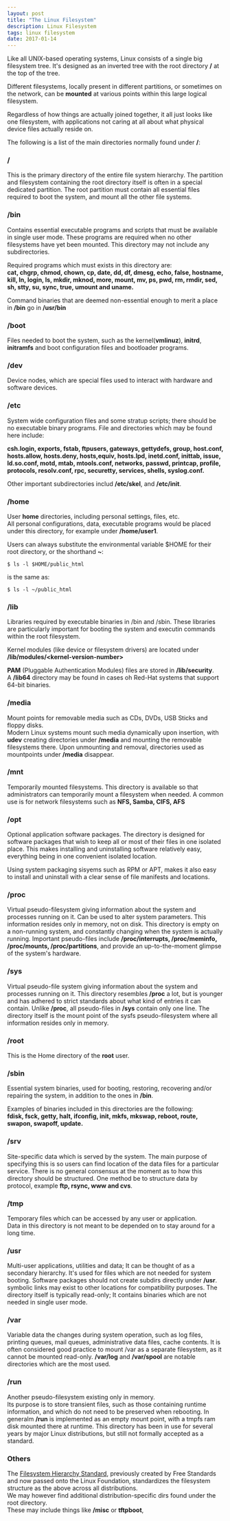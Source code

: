 ```yaml
---
layout: post
title: "The Linux Filesystem"
description: Linux Filesystem
tags: linux filesystem
date: 2017-01-14
---
```


Like all UNIX-based operating systems, Linux consists of a single big filesystem tree. It's designed as an inverted tree with the root directory **/** at the top of the tree.  

Different filesystems, locally present in different partitions, or sometimes on the network, can be **mounted** at various points within this large logical filesystem.  

Regardless of how things are actually joined together, it all just looks like one filesystem, with applications not caring at all about what physical device files actually reside on.  

The following is a list of the main directories normally found under **/**:

### /
This is the primary directory of the entire file system hierarchy.
The partition and filesystem containing the root directory itself is often in a special dedicated partition. The root partition must contain all essential files required to boot the system, and mount all the other file systems.

### /bin
Contains essential executable programs and scripts that must be available in single user mode. These programs are required when no other filesystems have yet been mounted. This directory may not include any subdirectories.

Required programs which must exists in this directory are:  
**cat, chgrp, chmod, chown, cp, date, dd, df, dmesg, echo, false, hostname, kill, ln, login, ls, mkdir, mknod, more, mount, mv, ps, pwd, rm, rmdir, sed, sh, stty, su, sync, true, umount and uname.**   

Command binaries that are deemed non-essential enough to merit a place in **/bin** go in **/usr/bin**

### /boot
Files needed to boot the system, such as the kernel(**vmlinuz**), **initrd**, **initramfs** and boot configuration files and bootloader programs.

### /dev
Device nodes, which are special files used to interact with hardware and software devices.

### /etc
System wide configuration files and some stratup scripts; there should be no executable binary programs.
File and directories which may be found here include:  

**csh.login, exports, fstab, ftpusers, gateways, gettydefs, group, host.conf, hosts.allow, hosts.deny, hosts,equiv, hosts.lpd, inetd.conf, inittab, issue, ld.so.conf, motd, mtab, mtools.conf, networks, passwd, printcap, profile, protocols, resolv.conf, rpc, securetty, services, shells, syslog.conf.**  

Other important subdirectories includ **/etc/skel**, and **/etc/init**.


### /home
User **home** directories, including personal settings, files, etc.  
All personal configurations, data, executable programs would be placed under this directory, for example under **/home/user1**.

Users can always substitute the environmental variable $HOME for their root directory, or the shorthand **~**:

`$ ls -l $HOME/public_html`

is the same as:

`$ ls -l ~/public_html`

### /lib
Libraries required by executable binaries in /bin and /sbin.
These libraries are particularly important for booting the system and executin commands within the root filesystem.

Kernel modules (like device or filesystem drivers) are located under **/lib/modules/\<kernel-version-number\>**

**PAM** (Pluggable Authentication Modules) files are stored in **/lib/security**.  
A **/lib64** directory may be found in cases oh Red-Hat systems that support 64-bit binaries.

### /media
Mount points for removable media such as CDs, DVDs, USB Sticks and floppy disks.  
Modern Linux systems mount such media dynamically upon insertion, with **udev** creating directories under **/media** and mounting the removable filesystems there. Upon unmounting and removal, directories used as mountpoints under **/media** disappear.

### /mnt
Temporarily mounted filesystems.
This directory is available so that administrators can temporarily mount a filesystem when needed. A common use is for network filesystems such as **NFS, Samba, CIFS, AFS**

### /opt
Optional application software packages.
The directory is designed for software packages that wish to keep all or most of their files in one isolated place. This makes installing and uninstalling software relatively easy, everything being in one convenient isolated location.

Using system packaging sisyems such as RPM or APT, makes it also easy to install and uninstall with a clear sense of file manifests and locations.

### /proc
Virtual pseudo-filesystem giving information about the system and processes running on it. Can be used to alter system parameters. This information resides only in memory, not on disk. This directory is empty on a non-running system, and constantly changing when the system is actually running.
Important pseudo-files include **/proc/interrupts, /proc/meminfo, /proc/mounts, /proc/partitions**, and provide an up-to-the-moment glimpse of the system's hardware.

### /sys
Virtual pseudo-file system giving information about the system and processes running on it. This directory resembles **/proc** a lot, but is younger and has adhered to strict standards about what kind of entries it can contain. Unlike **/proc**, all pseudo-files in **/sys** contain only one line.
The directory itself is the mount point of the sysfs pseudo-filesystem where all information resides only in memory.

### /root
This is the Home directory of the **root** user.

### /sbin
Essential system binaries, used for booting, restoring, recovering and/or repairing the system, in addition to the ones in **/bin**.

Examples of binaries included in this directories are the following:  
**fdisk, fsck, getty, halt, ifconfig, init, mkfs, mkswap, reboot, route, swapon, swapoff, update.**

### /srv
Site-specific data which is served by the system.
The main purpose of specifying this is so users can find location of the data files for a particular service. There is no general consensus at the moment as to how this directory should be structured. One method be to structure data by protocol, example **ftp, rsync, www and cvs**.


### /tmp
Temporary files which can be accessed by any user or application.  
Data in this directory is not meant to be depended on to stay around for a long time.

### /usr
Multi-user applications, utilities and data;
It can be thought of as a secondary hierarchy. It's used for files which are not needed for system booting. Software packages should not create subdirs directly under **/usr**. symbolic links may exist to other locations for compatibility purposes. The directory itself is typically read-only; It contains binaries which are not needed in single user mode.

### /var
Variable data the changes during system operation, such as log files, printing queues, mail queues, administrative data files, cache contents.
It is often considered good practice to mount /var as a separate filesystem, as it cannot be mounted read-only.
**/var/log** and **/var/spool** are notable directories which are the most used. 

### /run
Another pseudo-filesystem existing only in memory.  
Its purpose is to store transient files, such as those containing runtime information, and which do not need to be preserved when rebooting.
In generalm **/run** is implemented as an empty mount point, with a tmpfs ram disk mounted there at runtime.
This directory has been in use for several years by major Linux distributions, but still not formally accepted as a standard.

### Others
The [Filesystem Hierarchy Standard](https://refspecs.linuxfoundation.org/FHS_3.0/fhs/index.html), previously created by Free Standards and now passed onto the Linux Foundation, standardizes the filesystem structure as the above across all distributions.   
We may however find additional distribution-specific dirs found under the root directory.  
These may include things like  **/misc** or **tftpboot**,


